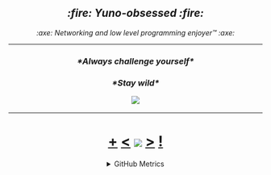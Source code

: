 <h2 align="center"><i> :fire: Yuno-obsessed :fire:</i></h1>
<p align="center"><i> :axe: Networking and low level programming enjoyer™ :axe:</i></p>


<hr>

<h3 align="center"><i>*Always challenge yourself*</i></h2>
<h3 align="center"><i>*Stay wild*</i></h2>
<p align="center">
<a href="https://discord.com/users/566566562031468554"><code><img src="https://discord.c99.nl/widget/theme-3/566566562031468554.png" height="80px"></code></a>
</p>
<hr>
<h1 align="center"> <a href="https://octo-ring.com/register">+</a> <a href="https://octo-ring.com/p/Yuno-obsessed/prev"><</a> <a href="https://octo-ring.com/">
<img align="center" src="https://media.discordapp.net/attachments/1000850818976727072/1025442042903527505/948457eebe13f883a5ebd904a8cb1caf-2231977061.png?width=750&height=750" height="150px"></a> 
<a href="https://octo-ring.com/p/Yuno-obsessed/next">></a> <a href="https://octo-ring.com/p/Yuno-obsessed/random">!</a>
</h1>




<details align="center">
<summary>GitHub Metrics</summary>
<img src="./github-metrics.svg">

</details>
